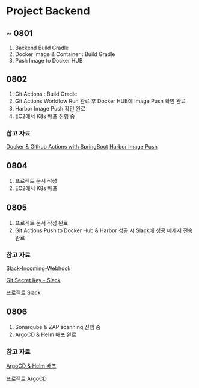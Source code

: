# Project Backend

## ~ 0801
1. Backend Build Gradle
2. Docker Image & Container : Build Gradle
3. Push Image to Docker HUB

## 0802
1. Git Actions : Build Gradle
2. Git Actions Workflow Run 완료 후 Docker HUB에 Image Push 확인 완료
3. Harbor Image Push 확인 완료
4. EC2에서 K8s 배포 진행 중 

### 참고 자료 
[Docker & Github Actions with SpringBoot](https://e-room.tistory.com/171)
[Harbor Image Push](https://m.post.naver.com/viewer/postView.naver?volumeNo=35878696&memberNo=5733062&searchKeyword=json&searchRank=339)

## 0804
1. 프로젝트 문서 작성
2. EC2에서 K8s 배포

## 0805 
1. 프로젝트 문서 작성 완료
2. Git Actions Push to Docker Hub & Harbor 성공 시 Slack에 성공 메세지 전송 완료

### 참고 자료
[Slack-Incoming-Webhook](https://velog.io/@king/slack-incoming-webhook)

[Git Secret Key - Slack](https://velog.io/@sdb016/Github-actions%EC%99%80-slack-%EC%97%B0%EB%8F%99%ED%95%B4%EC%84%9C-%EC%95%8C%EB%A6%BC%EB%B0%9B%EA%B8%B0)

[프로젝트 Slack](https://app.slack.com/client/T07F1B81KDL/C07FG14EG9Z)

## 0806
1. Sonarqube & ZAP scanning 진행 중
2. ArgoCD & Helm 배포 완료
   
### 참고 자료 
[ArgoCD & Helm 배포](https://jennifersoft.com/ko/blog/kubernetes/2023-08-30-jennifer-kubernetes-3/)

[프로젝트 ArgoCD](https://argocd.cccr-opensource.com/applications?showFavorites=false&proj=&sync=&autoSync=&health=&namespace=&cluster=&labels=)
